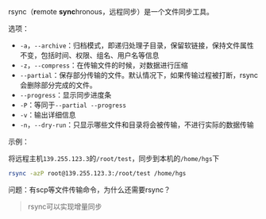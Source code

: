 rsync（**r**emote **sync**hronous，远程同步）是一个文件同步工具。

选项：

* `-a`，`--archive`：归档模式，即递归处理子目录，保留软链接，保持文件属性不变，包括时间、权限、组名、用户名等信息
* `-z`，`--compress`：在传输文件的时候，对数据进行压缩
* `--partial`：保存部分传输的文件。默认情况下，如果传输过程被打断，rsync会删除部分完成的文件。
* `--progress`：显示同步进度条
* `-P`：等同于`--partial --progress`
* `-v`：输出详细信息
* `-n`，`--dry-run`：只显示哪些文件和目录将会被传输，不进行实际的数据传输

示例：

将远程主机`139.255.123.3`的`/root/test`，同步到本机的`/home/hgs`下

```bash
rsync -azP root@139.255.123.3:/root/test /home/hgs
```

问题：有scp等文件传输命令，为什么还需要rsync？

> rsync可以实现增量同步

